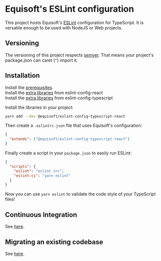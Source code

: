 # Equisoft's ESLint configuration

This project hosts Equisoft's [ESLint](https://eslint.org/) configuration for TypeScript. 
It is versatile enough to be used with NodeJS or Web projects.

## Versioning

The versioning of this project respects [semver](https://semver.org/). 
That means your project's package.json can caret (`^`) import it.

## Installation

Install the [prerequisites](../eslint-config/README.md#prerequisities).  
Install the [extra libraries](../eslint-config-react/README.md#installation) from eslint-config-react   
Install the [extra libraries](../eslint-config-typescript/README.md#installation) from eslint-config-typescript  

Install the libraries in your project:

```bash
yarn add --dev @equisoft/eslint-config-typescript-react
```

Then create a `.eslintrc.json` file that uses Equisoft's configuration:

```json
{
  "extends": ["@equisoft/eslint-config-typescript-react"]
}
```

Finally create a script in your `package.json` to easily run ESLint:

```json
{
  "scripts": {
    "eslint": "eslint src",
    "eslint:ci": "yarn eslint"
  }
}
```

Now you can use `yarn eslint` to validate the code style of your TypeScript files!

## Continuous Integration
See [here](../eslint-config/README.md#continuous-integration).

## Migrating an existing codebase
See [here](../eslint-config/README.md#migrating-an-existing-codebase).
